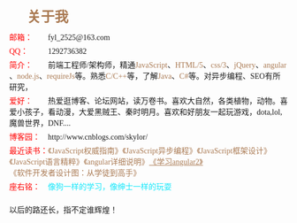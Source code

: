 <div class="about">关于我</div>
<div class="control"><span id="control-lable">邮箱：</span><span>fyl_2525@163.com</span></div>
<div class="control"><span id="control-lable">QQ：</span><span>1292736382</span></div>
<div class="control"><span id="control-lable">简介：</span><span>前端工程师/架构师，精通<span class="tag">JavaScript</span>、<span class="tag">HTML/5</span>、<span class="tag">css/3</span>、<span class="tag">jQuery</span>、<span class="tag">angular</span>、<span class="tag">node.js</span>、<span class="tag">requireJs</span>等。熟悉<span class="tag">C/C++</span>等，了解<span class="tag">Java</span>、<span class="tag">C#</span>等。对异步编程、SEO有所研究，</span></div>
<div class="control"><span id="control-lable">爱好：</span><span>热爱逛博客、论坛网站，读万卷书。喜欢大自然，各类植物，动物。喜爱小孩子，看动漫，大爱黑贼王、秦时明月。喜欢和好朋友一起玩游戏，dota,lol,魔兽世界，DNF....</span></div>
<div class="control"><span id="control-lable">博客园：</span><span>http://www.cnblogs.com/skylor/</span></div>
<div class="control"><span id="control-lable">最近读书：</span><span class="tag">《JavaScript权威指南》</span><span class="tag">《JavaScript异步编程》</span><span class="tag">《JavaScript框架设计》</span><span class="tag">《JavaScript语言精粹》</span><span class="tag">《angular详细说明》</span><span class="tag"><a class="tag" href="https://github.com/kittencup/angular2-learning-cn" target="_blank">《学习angular2》</a></span><span class="tag">《软件开发者设计图：从学徒到高手》</span></div>
<div class="control"><span id="control-lable">座右铭：</span><span style="color: #11E7FB;font-family:STKaiti;">像狗一样的学习，像绅士一样的玩耍</span></div>
<br>
<div>以后的路还长，指不定谁辉煌！</div>
<style>
#control-lable{
display: inline-block;
width: 70px;
color: red;
font-family:STKaiti;
}
#h1 {
font-size: 20px;
font-weight: bold;
color: #AA7A53;
font-family:STKaiti;

}
.about{
font-family:STKaiti;
font-weight: bold;
  line-height: 1.2em;
  font-size: 25px;
  font-family: "黑体","ms song","宋体","Arial","verdana","Helvetica", "sans-serif";
  margin-top: 15px;
  margin-bottom: 10px;
  text-align: left;
  background: url(http://www.cnblogs.com/skins/Banlieue13/images/title_cata.gif) 0 50% no-repeat;
  color: #AA7A53;
  padding: 8px 0px 0px 32px;

}
.tag{
font-family:SimSun;
display: inline-block;
color: #AA7A53 !important;
}
.control{
font-family:STKaiti;
margin-bottom: 5px;

}
</style>




